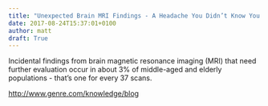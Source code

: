 ```yaml
---
title: "Unexpected Brain MRI Findings - A Headache You Didn’t Know You Had"
date: 2017-08-24T15:37:01+0100
author: matt
draft: True
---
```

Incidental findings from brain magnetic resonance imaging (MRI) that need further evaluation occur in about 3% of middle-aged and elderly populations - that’s one for every 37 scans.

[ http://www.genre.com/knowledge/blog ]( http://www.genre.com/knowledge/blog/unexpected-brain-mri-findings-a-headache-you-didnt-know-you-had-en.html )
